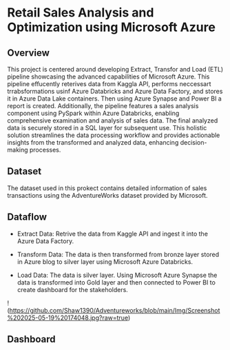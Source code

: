 # Retail Sales Analysis and Optimization using Microsoft Azure

## Overview
This project is centered around developing Extract, Transfor and Load (ETL) pipeline showcasing the advanced capabilities of Microsoft Azure. This pipeline effucently reterives data from Kaggla API, performs neccessart trrabsformations usinf Azure Databricks and Azure Data Factory, and stores it in Azure Data Lake containers. Then using Azure Synapse and Power BI a report is created. Additionally, the pipeline features a sales analysis component using PySpark within Azure Databricks, enabling comprehensive examination and analysis of sales data. The final analyzed data is securely stored in a SQL layer for subsequent use. This holistic solution streamlines the data processing workflow and provides actionable insights from the transformed and analyzed data, enhancing decision-making processes.

## Dataset

The dataset used in this prokect contains detailed information of sales transactions using the AdventureWorks dataset provided by Microsoft. 

## Dataflow

* Extract Data: Retrive the data from Kaggle API and ingest it into the Azure Data Factory.

* Transform Data: The data is then transformed from bronze layer stored in Azure blog to silver layer using Microsoft Azure Databricks.

* Load Data: The data is silver layer. Using Microsoft Azure Synapse the data is transformed into Gold layer and then connected to Power BI to create dashboard for the stakeholders.

!(https://github.com/Shaw1390/Adventureworks/blob/main/Img/Screenshot%202025-05-19%20174048.jpg?raw=true)

## Dashboard 

